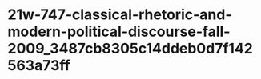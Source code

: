 # 21w-747-classical-rhetoric-and-modern-political-discourse-fall-2009_3487cb8305c14ddeb0d7f142563a73ff